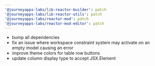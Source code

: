 ```yaml
---
'@journeyapps-labs/lib-reactor-builder': patch
'@journeyapps-labs/lib-reactor-utils': patch
'@journeyapps-labs/reactor-mod': patch
'@journeyapps-labs/reactor-mod-editor': patch
---
```


- bump all dependencies
- fix an issue where workspace constraint system may activate on an empty model causing an error
- improve theme colors for table row buttons
- update column display type to accept JSX.Element
